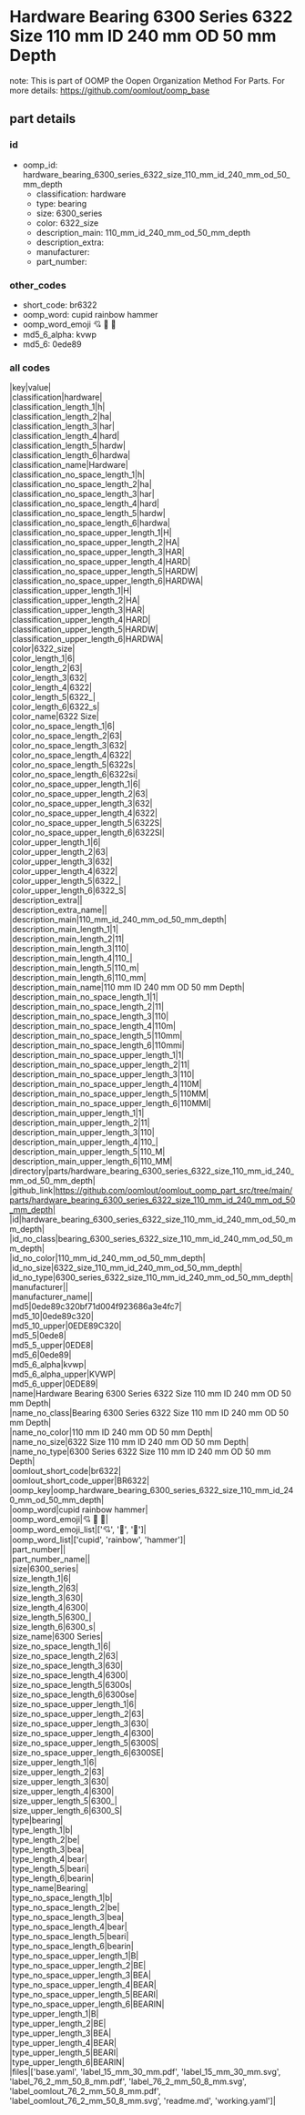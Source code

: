 # Hardware Bearing 6300 Series 6322 Size 110 mm ID 240 mm OD 50 mm Depth  

note: This is part of OOMP the Oopen Organization Method For Parts. For more details: https://github.com/oomlout/oomp_base

##  part details





### id
* oomp_id: hardware_bearing_6300_series_6322_size_110_mm_id_240_mm_od_50_mm_depth
  * classification: hardware
  * type: bearing
  * size: 6300_series
  * color: 6322_size
  * description_main: 110_mm_id_240_mm_od_50_mm_depth
  * description_extra: 
  * manufacturer: 
  * part_number: 

### other_codes
* short_code: br6322
* oomp_word: cupid rainbow hammer
* oomp_word_emoji :cupid: :rainbow: :hammer:
* md5_6_alpha: kvwp
* md5_6: 0ede89

### all codes 
|key|value|  
|classification|hardware|  
|classification_length_1|h|  
|classification_length_2|ha|  
|classification_length_3|har|  
|classification_length_4|hard|  
|classification_length_5|hardw|  
|classification_length_6|hardwa|  
|classification_name|Hardware|  
|classification_no_space_length_1|h|  
|classification_no_space_length_2|ha|  
|classification_no_space_length_3|har|  
|classification_no_space_length_4|hard|  
|classification_no_space_length_5|hardw|  
|classification_no_space_length_6|hardwa|  
|classification_no_space_upper_length_1|H|  
|classification_no_space_upper_length_2|HA|  
|classification_no_space_upper_length_3|HAR|  
|classification_no_space_upper_length_4|HARD|  
|classification_no_space_upper_length_5|HARDW|  
|classification_no_space_upper_length_6|HARDWA|  
|classification_upper_length_1|H|  
|classification_upper_length_2|HA|  
|classification_upper_length_3|HAR|  
|classification_upper_length_4|HARD|  
|classification_upper_length_5|HARDW|  
|classification_upper_length_6|HARDWA|  
|color|6322_size|  
|color_length_1|6|  
|color_length_2|63|  
|color_length_3|632|  
|color_length_4|6322|  
|color_length_5|6322_|  
|color_length_6|6322_s|  
|color_name|6322 Size|  
|color_no_space_length_1|6|  
|color_no_space_length_2|63|  
|color_no_space_length_3|632|  
|color_no_space_length_4|6322|  
|color_no_space_length_5|6322s|  
|color_no_space_length_6|6322si|  
|color_no_space_upper_length_1|6|  
|color_no_space_upper_length_2|63|  
|color_no_space_upper_length_3|632|  
|color_no_space_upper_length_4|6322|  
|color_no_space_upper_length_5|6322S|  
|color_no_space_upper_length_6|6322SI|  
|color_upper_length_1|6|  
|color_upper_length_2|63|  
|color_upper_length_3|632|  
|color_upper_length_4|6322|  
|color_upper_length_5|6322_|  
|color_upper_length_6|6322_S|  
|description_extra||  
|description_extra_name||  
|description_main|110_mm_id_240_mm_od_50_mm_depth|  
|description_main_length_1|1|  
|description_main_length_2|11|  
|description_main_length_3|110|  
|description_main_length_4|110_|  
|description_main_length_5|110_m|  
|description_main_length_6|110_mm|  
|description_main_name|110 mm ID 240 mm OD 50 mm Depth|  
|description_main_no_space_length_1|1|  
|description_main_no_space_length_2|11|  
|description_main_no_space_length_3|110|  
|description_main_no_space_length_4|110m|  
|description_main_no_space_length_5|110mm|  
|description_main_no_space_length_6|110mmi|  
|description_main_no_space_upper_length_1|1|  
|description_main_no_space_upper_length_2|11|  
|description_main_no_space_upper_length_3|110|  
|description_main_no_space_upper_length_4|110M|  
|description_main_no_space_upper_length_5|110MM|  
|description_main_no_space_upper_length_6|110MMI|  
|description_main_upper_length_1|1|  
|description_main_upper_length_2|11|  
|description_main_upper_length_3|110|  
|description_main_upper_length_4|110_|  
|description_main_upper_length_5|110_M|  
|description_main_upper_length_6|110_MM|  
|directory|parts/hardware_bearing_6300_series_6322_size_110_mm_id_240_mm_od_50_mm_depth|  
|github_link|https://github.com/oomlout/oomlout_oomp_part_src/tree/main/parts/hardware_bearing_6300_series_6322_size_110_mm_id_240_mm_od_50_mm_depth|  
|id|hardware_bearing_6300_series_6322_size_110_mm_id_240_mm_od_50_mm_depth|  
|id_no_class|bearing_6300_series_6322_size_110_mm_id_240_mm_od_50_mm_depth|  
|id_no_color|110_mm_id_240_mm_od_50_mm_depth|  
|id_no_size|6322_size_110_mm_id_240_mm_od_50_mm_depth|  
|id_no_type|6300_series_6322_size_110_mm_id_240_mm_od_50_mm_depth|  
|manufacturer||  
|manufacturer_name||  
|md5|0ede89c320bf71d004f923686a3e4fc7|  
|md5_10|0ede89c320|  
|md5_10_upper|0EDE89C320|  
|md5_5|0ede8|  
|md5_5_upper|0EDE8|  
|md5_6|0ede89|  
|md5_6_alpha|kvwp|  
|md5_6_alpha_upper|KVWP|  
|md5_6_upper|0EDE89|  
|name|Hardware Bearing 6300 Series 6322 Size 110 mm ID 240 mm OD 50 mm Depth|  
|name_no_class|Bearing 6300 Series 6322 Size 110 mm ID 240 mm OD 50 mm Depth|  
|name_no_color|110 mm ID 240 mm OD 50 mm Depth|  
|name_no_size|6322 Size 110 mm ID 240 mm OD 50 mm Depth|  
|name_no_type|6300 Series 6322 Size 110 mm ID 240 mm OD 50 mm Depth|  
|oomlout_short_code|br6322|  
|oomlout_short_code_upper|BR6322|  
|oomp_key|oomp_hardware_bearing_6300_series_6322_size_110_mm_id_240_mm_od_50_mm_depth|  
|oomp_word|cupid rainbow hammer|  
|oomp_word_emoji|:cupid: :rainbow: :hammer:|  
|oomp_word_emoji_list|[':cupid:', ':rainbow:', ':hammer:']|  
|oomp_word_list|['cupid', 'rainbow', 'hammer']|  
|part_number||  
|part_number_name||  
|size|6300_series|  
|size_length_1|6|  
|size_length_2|63|  
|size_length_3|630|  
|size_length_4|6300|  
|size_length_5|6300_|  
|size_length_6|6300_s|  
|size_name|6300 Series|  
|size_no_space_length_1|6|  
|size_no_space_length_2|63|  
|size_no_space_length_3|630|  
|size_no_space_length_4|6300|  
|size_no_space_length_5|6300s|  
|size_no_space_length_6|6300se|  
|size_no_space_upper_length_1|6|  
|size_no_space_upper_length_2|63|  
|size_no_space_upper_length_3|630|  
|size_no_space_upper_length_4|6300|  
|size_no_space_upper_length_5|6300S|  
|size_no_space_upper_length_6|6300SE|  
|size_upper_length_1|6|  
|size_upper_length_2|63|  
|size_upper_length_3|630|  
|size_upper_length_4|6300|  
|size_upper_length_5|6300_|  
|size_upper_length_6|6300_S|  
|type|bearing|  
|type_length_1|b|  
|type_length_2|be|  
|type_length_3|bea|  
|type_length_4|bear|  
|type_length_5|beari|  
|type_length_6|bearin|  
|type_name|Bearing|  
|type_no_space_length_1|b|  
|type_no_space_length_2|be|  
|type_no_space_length_3|bea|  
|type_no_space_length_4|bear|  
|type_no_space_length_5|beari|  
|type_no_space_length_6|bearin|  
|type_no_space_upper_length_1|B|  
|type_no_space_upper_length_2|BE|  
|type_no_space_upper_length_3|BEA|  
|type_no_space_upper_length_4|BEAR|  
|type_no_space_upper_length_5|BEARI|  
|type_no_space_upper_length_6|BEARIN|  
|type_upper_length_1|B|  
|type_upper_length_2|BE|  
|type_upper_length_3|BEA|  
|type_upper_length_4|BEAR|  
|type_upper_length_5|BEARI|  
|type_upper_length_6|BEARIN|  
|files|['base.yaml', 'label_15_mm_30_mm.pdf', 'label_15_mm_30_mm.svg', 'label_76_2_mm_50_8_mm.pdf', 'label_76_2_mm_50_8_mm.svg', 'label_oomlout_76_2_mm_50_8_mm.pdf', 'label_oomlout_76_2_mm_50_8_mm.svg', 'readme.md', 'working.yaml']|  
